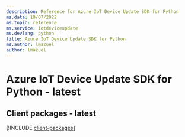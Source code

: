 ```yaml
---
description: Reference for Azure IoT Device Update SDK for Python
ms.data: 10/07/2022
ms.topic: reference
ms.service: iotdeviceupdate
ms.devlang: python
title: Azure IoT Device Update SDK for Python
ms.author: lmazuel
author: lmazuel
---
```

# Azure IoT Device Update SDK for Python - latest

## Client packages - latest
[!INCLUDE [client-packages](iot-device-update-client-index.md)]